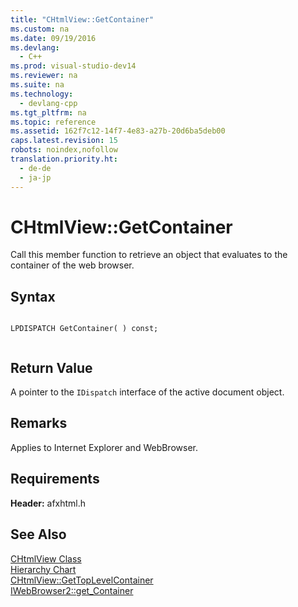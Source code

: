 ```yaml
---
title: "CHtmlView::GetContainer"
ms.custom: na
ms.date: 09/19/2016
ms.devlang: 
  - C++
ms.prod: visual-studio-dev14
ms.reviewer: na
ms.suite: na
ms.technology: 
  - devlang-cpp
ms.tgt_pltfrm: na
ms.topic: reference
ms.assetid: 162f7c12-14f7-4e83-a27b-20d6ba5deb00
caps.latest.revision: 15
robots: noindex,nofollow
translation.priority.ht: 
  - de-de
  - ja-jp
---
```

# CHtmlView::GetContainer
Call this member function to retrieve an object that evaluates to the container of the web browser.  
  
## Syntax  
  
```  
  
LPDISPATCH GetContainer( ) const;  
  
```  
  
## Return Value  
 A pointer to the `IDispatch` interface of the active document object.  
  
## Remarks  
 Applies to Internet Explorer and WebBrowser.  
  
## Requirements  
 **Header:** afxhtml.h  
  
## See Also  
 [CHtmlView Class](../vs140/CHtmlView-Class.md)   
 [Hierarchy Chart](../vs140/Hierarchy-Chart.md)   
 [CHtmlView::GetTopLevelContainer](../vs140/CHtmlView--GetTopLevelContainer.md)   
 [IWebBrowser2::get_Container](https://msdn.microsoft.com/en-us/library/aa752115.aspx)